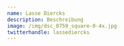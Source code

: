 ```yaml
---
name: Lasse Diercks
description: Beschreibung
image: /img/dsc_0759_square-0-4x.jpg
twitterhandle: lassediercks
---
```


